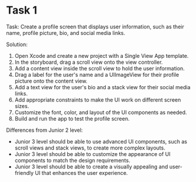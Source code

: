 # Task 1

Task: Create a profile screen that displays user information, such as their
name, profile picture, bio, and social media links.

Solution:

1. Open Xcode and create a new project with a Single View App template.
2. In the storyboard, drag a scroll view onto the view controller.
3. Add a content view inside the scroll view to hold the user information.
4. Drag a label for the user's name and a UIImageView for their profile picture
   onto the content view.
5. Add a text view for the user's bio and a stack view for their social media
   links.
6. Add appropriate constraints to make the UI work on different screen sizes.
7. Customize the font, color, and layout of the UI components as needed.
8. Build and run the app to test the profile screen.

Differences from Junior 2 level:

-   Junior 3 level should be able to use advanced UI components, such as scroll
    views and stack views, to create more complex layouts.
-   Junior 3 level should be able to customize the appearance of UI components
    to match the design requirements.
-   Junior 3 level should be able to create a visually appealing and
    user-friendly UI that enhances the user experience.
